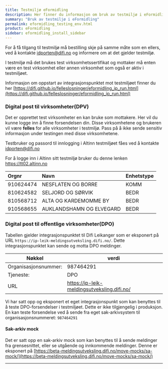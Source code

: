 ```yaml
---
title: Testmiljø eFormidling
description: Her finner du informasjon om bruk av testmiljø i eFormidling
summary: "Bruk av testmiljø i eFormidling"
permalink: eformidling_testing_env.html
product: eFormidling
sidebar: eformidling_install_sidebar
---
```


For å få tilgang til testmiljø må bestilling skje på samme måte som en ellers, ved å kontakte  <a href="mailto:idporten@difi.no">idporten@difi.no</a> og informere om at det gjelder testmiljø. 

I testmiljø må det brukes test virksomhetssertifikat og mottaker må enten være en test virksomhet eller annen virksomhet som også er aktiv i testmiljøet. 

Informasjon om oppstart av integrasjonspunktet mot testmiljøet finner du her [https://difi.github.io/felleslosninger/eformidling_ip_run.html](https://difi.github.io/felleslosninger/eformidling_ip_run.html)

### Digital post til virksomheter(DPV)

Det er opprettet test virksomheter en kan bruke som mottakere. Her vil du kunne logge inn å finne forsendelsen din. Disse virksomhetene og brukeren vil være **felles** for alle virksomheter i testmiljø. Pass på å ikke sende sensitiv informasjon under testingen med disse virksomhetene.

Testbruker og passord til innlogging i Altinn testmiljøet fåes ved å kontakte <a href="mailto:idporten@difi.no">idporten@difi.no</a> 

For å logge inn i Altinn sitt testmiljø bruker du denne lenken <a href="https://tt02.altinn.no">https://tt02.altinn.no</a>

| Orgnr | Navn |Enhetstype |  
|:---| :--- | :--- |
| 910624474 | NESFLATEN OG BORRE | KOMM |
| 810624582 | SELJORD OG SØRVIK | BEDR | 
| 810568712 | ALTA OG KARDEMOMME BY | BEDR |
| 910568655 | AUKLANDSHAMN OG ELVEGARD | BEDR |


### Digital post til offentlige virksomheter(DPO)

Tabellen gjelder integrasjonspunktet til Difi Leikanger som er eksponert på URL ```https://ip-leik-meldingsutveksling.difi.no/```. Dette integrasjonspunktet kan sende og motta DPO meldinger.

| Nøkkel | verdi |  
| --- | --- | 
| Organisasjonsnummer: | 987464291 | 
| Tjeneste: | DPO | 
| URL | https://ip-leik-meldingsutveksling.difi.no/ |

Vi har satt opp og eksponert et eget integrasjonspunkt som kan benyttes til å teste DPO-forsendelser i testmiljøet. Dette er ikke tilgjengelig i produksjon. En kan teste forsendelse ved å sende fra eget sak-arkivsystem til organisasjonsnummeret: ```987464291```

<!--
 [NextMove: Postman Arkivmelding DPO request](/felleslosninger/resources/eformidling/DPO.postman_collection.json)
-->

#### Sak-arkiv mock

Det er satt opp en sak-arkiv mock som kan benyttes til å sende meldinger fra grensesnittet, eller se utgående og innkommende meldinger.  Denne er eksponert på [https://beta-meldingsutveksling.difi.no/move-mocks/sa-mock/](https://beta-meldingsutveksling.difi.no/move-mocks/sa-mock/) 



[](/felleslosninger/eformidling/images/sakarkiv_flyt.PNG)




---

